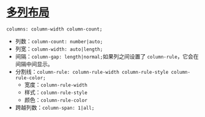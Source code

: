 # [多列布局](https://developer.mozilla.org/zh-CN/docs/Web/Guide/CSS/Using_multi-column_layouts)

`columns: column-width column-count;`

- 列数：`column-count: number|auto;`
- 列宽：`column-width: auto|length;`
- 间隔：`column-gap: length|normal;`如果列之间设置了 `column-rule`，它会在间隔中间显示。
- 分割线：`column-rule: column-rule-width column-rule-style column-rule-color;`
  - 宽度：`column-rule-width`
  - 样式：`column-rule-style`
  - 颜色：`column-rule-color`
- 跨越列数：`column-span: 1|all;`
